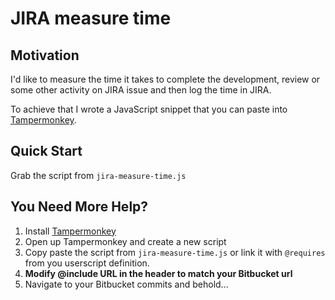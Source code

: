 # JIRA measure time

## Motivation

I'd like to measure the time it takes to complete the development, review or some
other activity on JIRA issue and then log the time in JIRA.

To achieve that I wrote a JavaScript snippet that you can paste into [Tampermonkey][].


## Quick Start

Grab the script from `jira-measure-time.js`


## You Need More Help?

1. Install [Tampermonkey](https://chrome.google.com/webstore/detail/tampermonkey/dhdgffkkebhmkfjojejmpbldmpobfkfo?hl=en)
2. Open up Tampermonkey and create a new script
3. Copy paste the script from `jira-measure-time.js` or
   link it with `@requires` from you userscript definition.
4. **Modify @include URL in the header to match your Bitbucket url**
5. Navigate to your Bitbucket commits and behold...

[Tampermonkey]: https://chrome.google.com/webstore/detail/tampermonkey/
